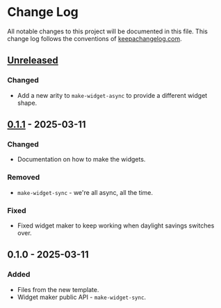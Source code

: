 # Change Log
All notable changes to this project will be documented in this file. This change log follows the conventions of [keepachangelog.com](http://keepachangelog.com/).

## [Unreleased]
### Changed
- Add a new arity to `make-widget-async` to provide a different widget shape.

## [0.1.1] - 2025-03-11
### Changed
- Documentation on how to make the widgets.

### Removed
- `make-widget-sync` - we're all async, all the time.

### Fixed
- Fixed widget maker to keep working when daylight savings switches over.

## 0.1.0 - 2025-03-11
### Added
- Files from the new template.
- Widget maker public API - `make-widget-sync`.

[Unreleased]: https://sourcehost.site/your-name/cyclone-track-forecasting/compare/0.1.1...HEAD
[0.1.1]: https://sourcehost.site/your-name/cyclone-track-forecasting/compare/0.1.0...0.1.1
